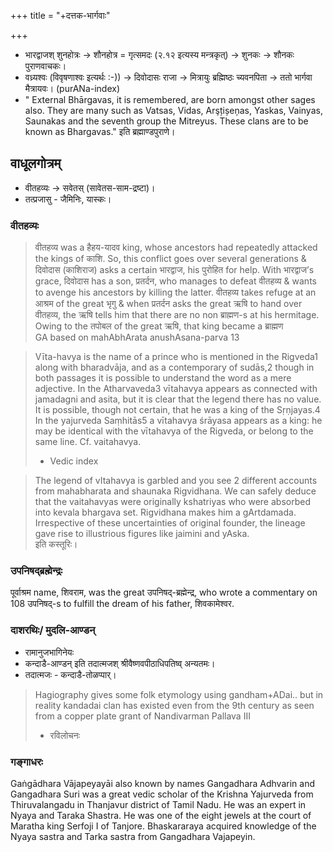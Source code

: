 +++
title = "+दत्तक-भार्गवाः"

+++
- भारद्वाजश् शुनहोत्रः → शौनहोत्र = गृत्समदः (२.१२ इत्यस्य मन्त्रकृत्) → शुनकः → शौनकः पुराणवाचकः।
- वध्र्यश्वः (विवृषणाश्वः इत्यर्थः :-)) → दिवोदासः राजा → मित्रायुः ब्रह्मिष्ठः च्यवनपिता → ततो भार्गवा मैत्रायवः। (purANa-index)
- " External Bhārgavas, it is remembered, are born amongst other sages also. They are many such as Vatsas, Vidas, Arşțișeņas, Yaskas, Vainyas, Saunakas and the seventh group the Mitreyus. These clans are to be known as Bhargavas." इति ब्रह्माण्डपुराणे।


## वाधूलगोत्रम्
- वीतहव्यः → सवेतस् (सावेतस-साम-द्रष्टा)।
- तत्प्रजासु - जैमिनिः, यास्कः।  

### वीतहव्यः
> वीतहव्य was a हैहय-यादव king, whose ancestors had repeatedly attacked the kings of काशि. So, this conflict goes over several generations & दिवोदास (काशिराज) asks a certain भारद्वाज, his पुरोहित for help. With भारद्वाज’s grace, दिवोदास has a son, प्रतर्दन, who manages to defeat वीतहव्य & wants to avenge his ancestors by killing the latter. वीतहव्य takes refuge at an आश्रम of the great भृगु & when प्रतर्दन asks the great ऋषि to hand over वीतहव्य, the ऋषि tells him that there are no non ब्राह्मण-s at his hermitage. Owing to the तपोबल of the great ऋषि, that king became a ब्राह्मण  
> GA based on mahAbhArata anushAsana-parva 13

> Vīta-havya is the name of a prince who is mentioned in the Rigveda1 along with bharadvāja, and as a contemporary of sudās,2 though in both passages it is possible to understand the word as a mere adjective. In the Atharvaveda3 vītahavya appears as connected with jamadagni and asita, but it is clear that the legend there has no value. It is possible, though not certain, that he was a king of the Sṛṇjayas.4 In the yajurveda Saṃhitās5 a vītahavya śrāyasa appears as a king: he may be identical with the vītahavya of the Rigveda, or belong to the same line. Cf. vaitahavya.
> 
> - Vedic index

> The legend of vItahavya is garbled and you see 2 different accounts from mahabharata and shaunaka Rigvidhana. We can safely deduce that the vaitahavyas were originally kshatriyas who were absorbed into kevala bhargava set. Rigvidhana makes him a gArtdamada. Irrespective of these uncertainties of original founder, the lineage gave rise to illustrious figures like jaimini and yAska.  
> इति कस्तूरिः। 

### उपनिषद्ब्रह्मेन्द्रः
पूर्वाश्रम name, शिवराम, was the great उपनिषद्-ब्रह्मेन्द्र, who wrote a commentary on 108 उपनिषद्-s to fulfill the dream of his father, शिवकामेश्वर.

### दाशरथिः/ मुदलि-आण्डन्
- रामानुजभागिनेयः
- कन्दाडै-आण्डन् इति तदात्मजश् श्रीवैष्णवपीठाधिपतिष्व् अन्यतमः। 
- तदात्मजः - कन्दाडै-तोळप्पार्।  

> Hagiography gives some folk etymology using gandham+ADai.. but in reality kandadai clan has existed even from the 9th century as seen from a copper plate grant of Nandivarman Pallava III  
> - रविलोचनः

### गङ्गाधरः
Gaṅgādhara Vājapeyayāi also known by names Gangadhara Adhvarin and Gangadhara Suri was a great vedic scholar of the Krishna Yajurveda from Thiruvalangadu in Thanjavur district of Tamil Nadu. He was an expert in Nyaya and Taraka Shastra. He was one of the eight jewels at the court of Maratha king Serfoji I of Tanjore. Bhaskararaya acquired knowledge of the Nyaya sastra and Tarka sastra from Gangadhara Vajapeyin.